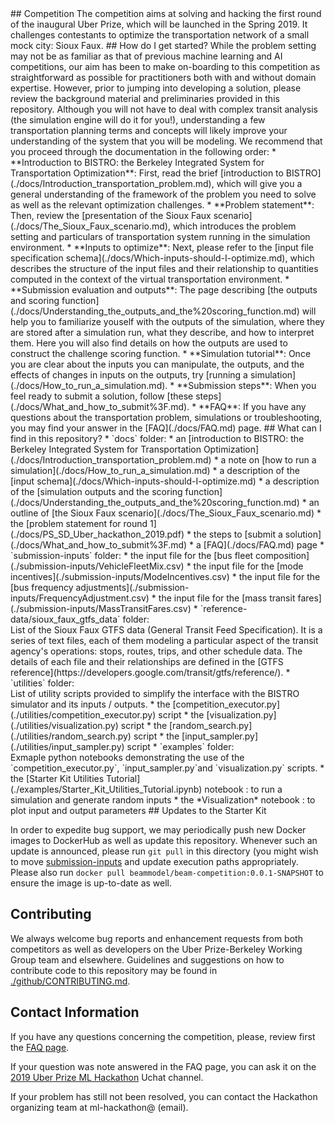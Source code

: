 <!--Logo Goes Here!-->

<!--This repository is a Starter Kit for the **Uber 2019 ML Hackathon** on **[AICrowd](https://www.aicrowd.com/challenges/uber-prize)**. --!>

## Competition
The competition aims at solving and hacking the first round of the inaugural Uber Prize, which will be launched in the Spring 2019. It challenges contestants to optimize the transportation network of a small mock city: Sioux Faux. 

## How do I get started?

While the problem setting may not be as familiar as that of previous machine learning and AI competitions, our aim has been to make on-boarding to this competition as straightforward as possible for practitioners both with and without domain expertise. However, prior to jumping into developing a solution, please review the background material and preliminaries provided in this repository. Although you will not have to deal with complex transit analysis (the simulation engine will do it for you!), understanding a few transportation planning terms and concepts will likely improve your understanding of the system that you will be modeling. 

We recommend that you proceed through the documentation in the following order:

  * **Introduction to BISTRO: the Berkeley Integrated System for Transportation Optimization**: First, read the brief [introduction to BISTRO](./docs/Introduction_transportation_problem.md), which will give you a general understanding of the framework of the problem you need to solve as well as the relevant optimization challenges. 

  * **Problem statement**: Then, review the [presentation of the Sioux Faux scenario](./docs/The_Sioux_Faux_scenario.md), which introduces the problem setting and particulars of transportation system running in the simulation environment.
  
  * **Inputs to optimize**: Next, please refer to the [input file specification schema](./docs/Which-inputs-should-I-optimize.md), which describes the structure of the input files and their relationship to quantities computed in the context of the virtual transportation environment.
  
  * **Submission evaluation and outputs**: The page describing [the outputs and scoring function](./docs/Understanding_the_outputs_and_the%20scoring_function.md) will help you to familiarize youself with the outputs of the simulation, where they are stored after a simulation run, what they describe, and how to interpret them. Here you will also find details on how the outputs are used to construct the challenge scoring function.
  
  * **Simulation tutorial**: Once you are clear about the inputs you can manipulate, the outputs, and the effects of changes in inputs on the outputs, try [running a simulation](./docs/How_to_run_a_simulation.md).
  
  * **Submission steps**: When you feel ready to submit a solution, follow [these steps](./docs/What_and_how_to_submit%3F.md).
  
  * **FAQ**: If you have any questions about the transportation problem, simulations or troubleshooting, you may find your answer in the [FAQ](./docs/FAQ.md) page.
  

## What can I find in this repository?

* `docs` folder: 
  * an [introduction to BISTRO: the Berkeley Integrated System for Transportation Optimization](./docs/Introduction_transportation_problem.md)
  * a note on [how to run a simulation](./docs/How_to_run_a_simulation.md)
  * a description of the [input schema](./docs/Which-inputs-should-I-optimize.md)
  * a description of the [simulation outputs and the scoring function](./docs/Understanding_the_outputs_and_the%20scoring_function.md)
  * an outline of [the Sioux Faux scenario](./docs/The_Sioux_Faux_scenario.md)
  * the [problem statement for round 1](./docs/PS_SD_Uber_hackathon_2019.pdf)
  * the steps to [submit a solution](./docs/What_and_how_to_submit%3F.md)
  * a [FAQ](./docs/FAQ.md) page

* `submission-inputs` folder:
  * the input file for the [bus fleet composition](./submission-inputs/VehicleFleetMix.csv)
  * the input file for the [mode incentives](./submission-inputs/ModeIncentives.csv)
  * the input file for the [bus frequency adjustments](./submission-inputs/FrequencyAdjustment.csv)
  * the input file for the [mass transit fares](./submission-inputs/MassTransitFares.csv)


* `reference-data/sioux_faux_gtfs_data` folder: <br> 
List of the Sioux Faux GTFS data (General Transit Feed Specification). It is a series of text files, each of them modeling a particular aspect of the transit agency's operations: stops, routes, trips, and other schedule data. The details of each file and their relationships are defined in the [GTFS reference](https://developers.google.com/transit/gtfs/reference/).

* `utilities` folder: <br> 
List of utility scripts provided to simplify the interface with the BISTRO simulator and its inputs / outputs.
  * the [competition_executor.py](./utilities/competition_executor.py) script
  * the [visualization.py](./utilities/visualization.py) script 
  * the [random_search.py](./utilities/random_search.py) script
  * the [input_sampler.py](./utilities/input_sampler.py) script
 
* `examples` folder: <br> 
Exmaple python notebooks demonstrating the use of the `competition_executor.py`, `input_sampler.py`and `visualization.py` scripts. 
  * the [Starter Kit Utilities Tutorial](./examples/Starter_Kit_Utilities_Tutorial.ipynb) notebook : to run a simulation and generate random inputs
  * the *Visualization* notebook : to plot input and output parameters

## Updates to the Starter Kit

<!--TODO: Provide details on announcement process/location-->

In order to expedite bug support, we may periodically push new Docker images to DockerHub as well as update this 
repository. Whenever such an update is announced, please run `git pull` in this directory (you might wish to move [submission-inputs](./submission-inputs) and update execution paths appropriately. Please also run `docker pull beammodel/beam-competition:0.0.1-SNAPSHOT` to ensure the image is up-to-date as well.


## Contributing

We always welcome bug reports and enhancement requests from both competitors as well as developers on the Uber Prize-Berkeley Working Group team and elsewhere. Guidelines and suggestions on how to contribute code to this repository may be found in [./github/CONTRIBUTING.md](./.github/CONTRIBUTING.md).

## Contact Information
If you have any questions concerning the competition, please, review first the [FAQ page](./docs/FAQ.md).

If your question was note answered in the FAQ page, you can ask it on the [2019 Uber Prize ML Hackathon](https://uchat.uberinternal.com/uber/channels/2019-uber-prize-ml-hackathon) Uchat channel.

If your problem has still not been resolved, you can contact the Hackathon organizing team at ml-hackathon@ (email).

<!-- Alternatively, to contact the Uber Prize working group technical team directly, please e-mail:
* Sid Feygin: [sfeygi@ext.uber.com](mailto:sfeygin@ext.uber.com)
* Valentine Golfier-Vetterli: [vgolfi@ext.uber.com](mailto:vgolfi@ext.uber.com)-->
